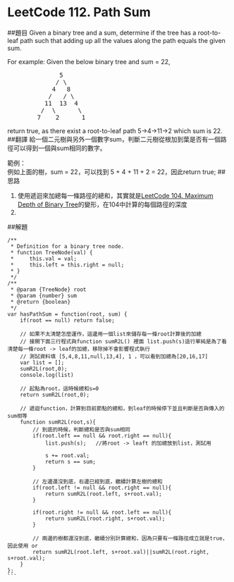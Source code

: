 # LeetCode 112. Path Sum
##題目
Given a binary tree and a sum, determine if the tree has a root-to-leaf path such that adding up all the values along the path equals the given sum.

For example:
Given the below binary tree and sum = 22,
<pre>
              5
             / \
            4   8
           /   / \
          11  13  4
         /  \      \
        7    2      1
</pre>        
return true, as there exist a root-to-leaf path 5->4->11->2 which sum is 22.
##翻譯
給一個二元樹與另外一個數字sum，判斷二元樹從根加到葉是否有一個路徑可以得到一個與sum相同的數字。

範例：  
例如上面的樹，sum = 22，可以找到 5 + 4 + 11 + 2 = 22，因此return true;
##思路
1. 使用遞迴來加總每一條路徑的總和，其實就是[LeetCode 104. Maximum Depth of Binary Tree](104md.md)的變形，在104中計算的每個路徑的深度
2. 
  
  

##解題
``````
/**
 * Definition for a binary tree node.
 * function TreeNode(val) {
 *     this.val = val;
 *     this.left = this.right = null;
 * }
 */
/**
 * @param {TreeNode} root
 * @param {number} sum
 * @return {boolean}
 */
var hasPathSum = function(root, sum) {
    if(root == null) return false;
    
    // 如果不太清楚怎麼運作，這邊用一個list來儲存每一條root計算後的加總
    // 接開下面三行程式與function sumR2L() 裡面 list.push(s)這行單純是為了看清楚每一條root -> leaf的加總，移除掉不會影響程式執行
    // 測試資料填 [5,4,8,11,null,13,4], 1 ，可以看到加總為[20,16,17] 
    var list = [];
    sumR2L(root,0);
    console.log(list)
    
    // 起點為root，這時候總和s=0
    return sumR2L(root,0);
    
    // 遞迴function，計算到目前節點的總和，到leaf的時候停下並且判斷是否與傳入的sum相等
    function sumR2L(root,s){
        // 到底的時候，判斷總和是否與sum相同 
        if(root.left == null && root.right == null){
            list.push(s);   //將root -> leaft 的加總放到list，測試用
            
            s += root.val;
            return s == sum;
        } 
        
        // 左邊還沒到底，右邊已經到底，繼續計算左樹的總和
        if(root.left != null && root.right == null){
            return sumR2L(root.left, s+root.val);
        }
        
        if(root.right != null && root.left == null){
            return sumR2L(root.right, s+root.val);
        }
        
        // 兩邊的樹都還沒到底，繼續分別計算總和，因為只要有一條路徑成立就是true，因此使用 or
        return sumR2L(root.left, s+root.val)||sumR2L(root.right, s+root.val);
    }
};
```  
